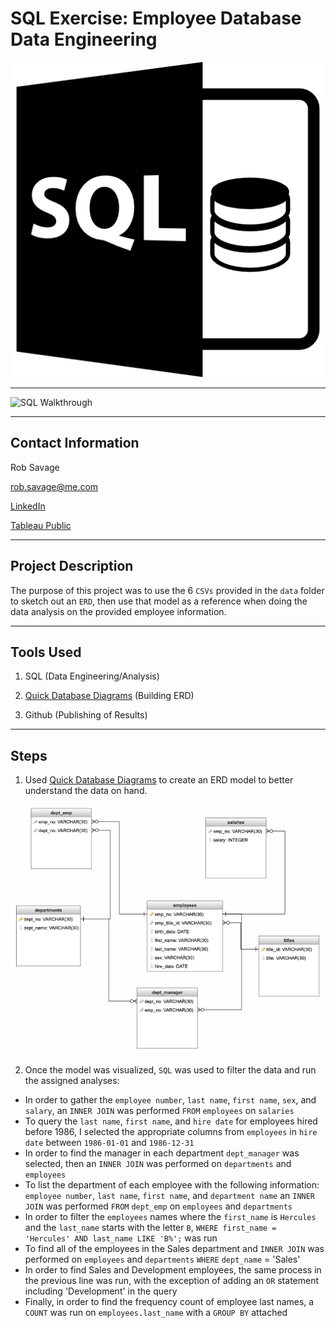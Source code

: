 # SQL Exercise: Employee Database Data Engineering

![SQL Logo](Images/29165.png)

---

![SQL Walkthrough](Images/sql-gif.gif "SQL Walkthrough")

---

## Contact Information

Rob Savage 

rob.savage@me.com

[LinkedIn](https://www.linkedin.com/in/robsavage/)


[Tableau Public](https://public.tableau.com/profile/rob.savage)

---

## Project Description

The purpose of this project was to use the 6 `CSVs` provided in the `data` folder to sketch out an `ERD`, then use that model as a reference when doing the data analysis on the provided employee information. 

---

## Tools Used

1. SQL (Data Engineering/Analysis)

2. [Quick Database Diagrams](http://www.quickdatabasediagrams.com) (Building ERD)

3. Github (Publishing of Results)


---

## Steps 

1. Used [Quick Database Diagrams](http://www.quickdatabasediagrams.com) to create an ERD model to better understand the data on hand. 

![ERD Model](Images/ERD_Image.png)

2. Once the model was visualized, `SQL` was used to filter the data and run the assigned analyses:

 - In order to gather the `employee number`, `last name`, `first name`, `sex`, and `salary`, an `INNER JOIN` was performed `FROM` `employees` on `salaries`
 - To query the `last name`, `first name`, and `hire date` for employees hired before 1986, I selected the appropriate columns from `employees` in `hire date` between `1986-01-01` and `1986-12-31`
 - In order to find the manager in each department `dept_manager` was selected, then an `INNER JOIN` was performed on `departments` and `employees`
 - To list the department of each employee with the following information: `employee number`, `last name`, `first name`, and `department name` an `INNER JOIN` was performed `FROM` `dept_emp` on `employees` and `departments`
 - In order to filter the `employees` names where the `first_name` is `Hercules` and the `last_name` starts with the letter `B`, `WHERE first_name = 'Hercules' AND last_name LIKE 'B%';` was run
 - To find all of the employees in the Sales department and `INNER JOIN` was performed on `employees` and `departments` `WHERE` `dept_name` = 'Sales'
 - In order to find Sales and Development employees, the same process in the previous line was run, with the exception of adding an `OR` statement including 'Development' in the query
 - Finally, in order to find the frequency count of employee last names, a `COUNT` was run on `employees.last_name` with a `GROUP BY` attached
